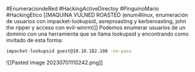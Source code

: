 #EnumeraciondeRed #HackingActiveDirectoy #PinguinoMario #HackingEtico 
[[MAQUINA VULNED ROASTED (enum4linux, enumeración de usuarios con impacket-lookupsid, asreproasting y kerberoasting, john the ripper y acceso con evil-winrm)]]
Podemos enumerar usuarios de un dominio con una herramienta que se llama lookupsid y encontrando como invitado de esta forma:
```bash
impacket-lookupsid guest@10.10.182.108 -no-pass
```
![[Pasted image 20230701110242.png]]
